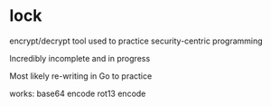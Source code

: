 # lock
encrypt/decrypt tool used to practice security-centric programming

Incredibly incomplete and in progress

Most likely re-writing in Go to practice

works:
base64 encode
rot13 encode
